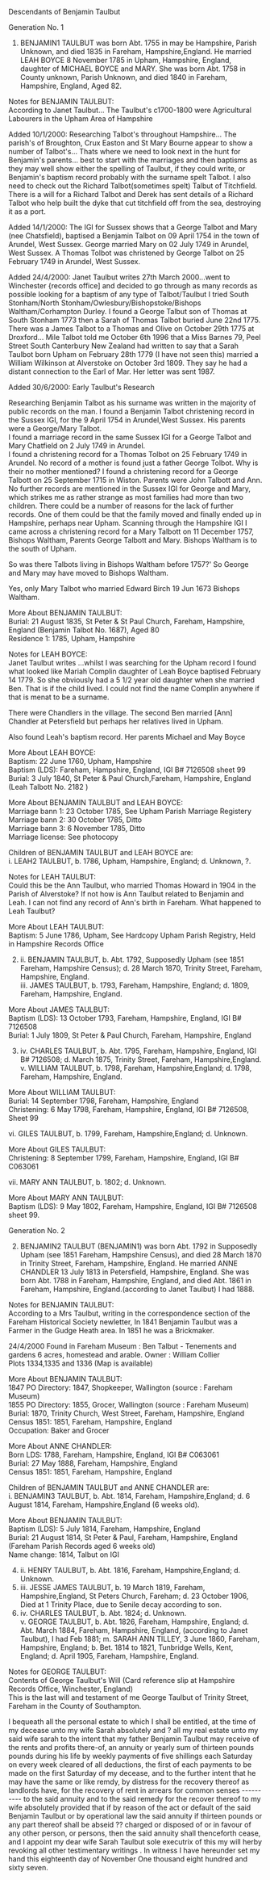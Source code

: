 Descendants of Benjamin Taulbut
  
Generation No. 1  
  
1. BENJAMIN1 TAULBUT was born Abt. 1755 in may be Hampshire, Parish Unknown, and died 1835 in Fareham, Hampshire,England. He married LEAH BOYCE 8 November 1785 in Upham, Hampshire, England, daughter of MICHAEL BOYCE and MARY. She was born Abt. 1758 in County unknown, Parish Unknown, and died 1840 in Fareham, Hampshire, England, Aged 82.  
  
Notes for BENJAMIN TAULBUT:  
According to Janet Taulbut... The Taulbut's c1700-1800 were Agricultural Labourers in the Upham Area of Hampshire  
  
Added 10/1/2000: Researching Talbot's throughout Hampshire... The parish's of Broughton, Crux Easton and St Mary Bourne appear to show a number of Talbot's... Thats where we need to look next in the hunt for Benjamin's parents... best to start with the marriages and then baptisms as they may well show either the spelling of Taulbut, if they could write, or Benjamin's baptism record probably with the surname spelt Talbot. I also need to check out the Richard Talbot(sometimes spelt) Talbut of Titchfield. There is a will for a Richard Talbot and Derek has sent details of a Richard Talbot who help built the dyke that cut titchfield off from the sea, destroying it as a port.  
  
Added 14/1/2000: The IGI for Sussex shows that a George Talbot and Mary (nee Chatsfield), baptised a Benjamin Talbot on 09 April 1754 in the town of Arundel, West Sussex. George married Mary on 02 July 1749 in Arundel, West Sussex. A Thomas Tolbot was christened by George Talbot on 25 February 1749 in Arundel, West Sussex.  
  
Added 24/4/2000: Janet Taulbut writes 27th March 2000...went to Winchester {records office] and decided to go through as many records as possible looking for a baptism of any type of Talbot/Taulbut I tried South Stonham/North Stonham/Owlesbury/Bishopstoke/Bishops Waltham/Corhampton Durley. I found a George Talbut son of Thomas at South Stonham 1773 then a Sarah of Thomas Talbot buried June 22nd 1775. There was a James Talbot to a Thomas and Olive on October 29th 1775 at Droxford... Mile Talbot told me October 6th 1996 that a Miss Barnes 79, Peel Street South Canterbury New Zealand had written to say that a Sarah Taulbot born Upham on February 28th 1779 (I have not seen this) married a William Wilkinson at Alverstoke on October 3rd 1809. They say he had a distant connection to the Earl of Mar. Her letter was sent 1987.  
  
Added 30/6/2000: Early Taulbut's Research  
  
Researching Benjamin Talbot as his surname was written in the majority of public records on the man. I found a Benjamin Talbot christening record in the Sussex IGI, for the 9 April 1754 in Arundel,West Sussex. His parents were a George/Mary Talbot.  
I found a marriage record in the same Sussex IGI for a George Talbot and Mary Chatfield on 2 July 1749 in Arundel.  
I found a christening record for a Thomas Tolbot on 25 February 1749 in Arundel. No record of a mother is found just a father George Tolbot. Why is their no mother mentioned? I found a christening record for a George Talbott on 25 September 1715 in Wiston. Parents were John Talbott and Ann. No further records are mentioned in the Sussex IGI for George and Mary, which strikes me as rather strange as most families had more than two children. There could be a number of reasons for the lack of further records. One of them could be that the family moved and finally ended up in Hampshire, perhaps near Upham. Scanning through the Hampshire IGI I came across a christening record for a Mary Talbott on 11 December 1757, Bishops Waltham, Parents George Talbott and Mary. Bishops Waltham is to the south of Upham.  
  
So was there Talbots living in Bishops Waltham before 1757?' So George and Mary may have moved to Bishops Waltham.  
  
Yes, only Mary Talbot who married Edward Birch 19 Jun 1673 Bishops Waltham.  
  
More About BENJAMIN TAULBUT:  
Burial: 21 August 1835, St Peter & St Paul Church, Fareham, Hampshire, England (Benjamin Talbot No. 1687), Aged 80  
Residence 1: 1785, Upham, Hampshire  
  
Notes for LEAH BOYCE:  
Janet Taulbut writes ...whilst I was searching for the Upham record I found what looked like Mariah Complin daughter of Leah Boyce baptised February 14 1779. So she obviously had a 5 1/2 year old daughter when she married Ben. That is if the child lived. I could not find the name Complin anywhere if that is menat to be a surname.  
  
There were Chandlers in the village. The second Ben married [Ann] Chandler at Petersfield but perhaps her relatives lived in Upham.  
  
Also found Leah's baptism record. Her parents Michael and May Boyce  
  
More About LEAH BOYCE:  
Baptism: 22 June 1760, Upham, Hampshire  
Baptism (LDS): Fareham, Hampshire, England, IGI B# 7126508 sheet 99  
Burial: 3 July 1840, St Peter & Paul Church,Fareham, Hampshire, England (Leah Talbott No. 2182 )  
  
More About BENJAMIN TAULBUT and LEAH BOYCE:  
Marriage bann 1: 23 October 1785, See Upham Parish Marriage Registery  
Marriage bann 2: 30 October 1785, Ditto  
Marriage bann 3: 6 November 1785, Ditto  
Marriage license: See photocopy  
  
Children of BENJAMIN TAULBUT and LEAH BOYCE are:  
i. LEAH2 TAULBUT, b. 1786, Upham, Hampshire, England; d. Unknown, ?.  
  
Notes for LEAH TAULBUT:  
Could this be the Ann Taulbut, who married Thomas Howard in 1904 in the Parish of Alverstoke? If not how is Ann Taulbut related to Benjamin and Leah. I can not find any record of Ann's birth in Fareham. What happened to Leah Taulbut?  
  
More About LEAH TAULBUT:  
Baptism: 5 June 1786, Upham, See Hardcopy Upham Parish Registry, Held in Hampshire Records Office  
  
2. ii. BENJAMIN TAULBUT, b. Abt. 1792, Supposedly Upham (see 1851 Fareham, Hampshire Census); d. 28 March 1870, Trinity Street, Fareham, Hampshire, England.  
iii. JAMES TAULBUT, b. 1793, Fareham, Hampshire, England; d. 1809, Fareham, Hampshire, England.  
  
More About JAMES TAULBUT:  
Baptism (LDS): 13 October 1793, Fareham, Hampshire, England, IGI B# 7126508  
Burial: 1 July 1809, St Peter & Paul Church, Fareham, Hampshire, England  
  
3. iv. CHARLES TAULBUT, b. Abt. 1795, Fareham, Hampshire, England, IGI B# 7126508; d. March 1875, Trinity Street, Fareham, Hampshire,England.  
v. WILLIAM TAULBUT, b. 1798, Fareham, Hampshire,England; d. 1798, Fareham, Hampshire, England.  
  
More About WILLIAM TAULBUT:  
Burial: 14 September 1798, Fareham, Hampshire, England  
Christening: 6 May 1798, Fareham, Hampshire, England, IGI B# 7126508, Sheet 99  
  
vi. GILES TAULBUT, b. 1799, Fareham, Hampshire,England; d. Unknown.  
  
More About GILES TAULBUT:  
Christening: 8 September 1799, Fareham, Hampshire, England, IGI B# C063061  
  
vii. MARY ANN TAULBUT, b. 1802; d. Unknown.  
  
More About MARY ANN TAULBUT:  
Baptism (LDS): 9 May 1802, Fareham, Hampshire, England, IGI B# 7126508 sheet 99.  
  
  
Generation No. 2  
  
2. BENJAMIN2 TAULBUT (BENJAMIN1) was born Abt. 1792 in Supposedly Upham (see 1851 Fareham, Hampshire Census), and died 28 March 1870 in Trinity Street, Fareham, Hampshire, England. He married ANNE CHANDLER 13 July 1813 in Petersfield, Hampshire, England. She was born Abt. 1788 in Fareham, Hampshire, England, and died Abt. 1861 in Fareham, Hampshire, England.(according to Janet Taulbut) I had 1888.  
  
Notes for BENJAMIN TAULBUT:  
According to a Mrs Taulbut, writing in the correspondence section of the Fareham Historical Society newletter, In 1841 Benjamin Taulbut was a Farmer in the Gudge Heath area. In 1851 he was a Brickmaker.  
  
24/4/2000 Found in Fareham Museum : Ben Talbut - Tenements and gardens 6 acres, homestead and arable. Owner : William Collier  
Plots 1334,1335 and 1336 (Map is available)  
  
More About BENJAMIN TAULBUT:  
1847 PO Directory: 1847, Shopkeeper, Wallington (source : Fareham Museum)  
1855 PO Directory: 1855, Grocer, Wallington (source : Fareham Museum)  
Burial: 1870, Trinity Church, West Street, Fareham, Hampshire, England  
Census 1851: 1851, Fareham, Hampshire, England  
Occupation: Baker and Grocer  
  
More About ANNE CHANDLER:  
Born LDS: 1788, Fareham, Hampshire, England, IGI B# C063061  
Burial: 27 May 1888, Fareham, Hampshire, England  
Census 1851: 1851, Fareham, Hampshire, England  
  
Children of BENJAMIN TAULBUT and ANNE CHANDLER are:  
i. BENJAMIN3 TAULBUT, b. Abt. 1814, Fareham, Hampshire,England; d. 6 August 1814, Fareham, Hampshire,England (6 weeks old).  
  
More About BENJAMIN TAULBUT:  
Baptism (LDS): 5 July 1814, Fareham, Hampshire, England  
Burial: 21 August 1814, St Peter & Paul, Fareham, Hampshire, England (Fareham Parish Records aged 6 weeks old)  
Name change: 1814, Talbut on IGI  
  
4. ii. HENRY TAULBUT, b. Abt. 1816, Fareham, Hampshire,England; d. Unknown.  
5. iii. JESSE JAMES TAULBUT, b. 19 March 1819, Fareham, Hampshire,England, St Peters Church, Fareham; d. 23 October 1906, Died at 1 Trinity Place, due to Senile decay according to son.  
6. iv. CHARLES TAULBUT, b. Abt. 1824; d. Unknown.  
v. GEORGE TAULBUT, b. Abt. 1826, Fareham, Hampshire, England; d. Abt. March 1884, Fareham, Hampshire, England, (according to Janet Taulbut), I had Feb 1881; m. SARAH ANN TILLEY, 3 June 1860, Fareham, Hampshire, England; b. Bet. 1814 to 1821, Tunbridge Wells, Kent, England; d. April 1905, Fareham, Hampshire, England.  
  
Notes for GEORGE TAULBUT:  
Contents of George Taulbut's Will (Card reference slip at Hampshire Records Office, Winchester, England)  
This is the last will and testament of me George Taulbut of Trinity Street, Fareham in the County of Southampton.  
  
I bequeath all the personal estate to which I shall be entitled, at the time of my decease unto my wife Sarah absolutely and ? all my real estate unto my said wife sarah to the intent that my father Benjamin Taulbut may receive of the rents and profits there-of, an annuity or yearly sum of thirteen pounds pounds during his life by weekly payments of five shillings each Saturday on every week cleared of all deductions, the first of each payments to be made on the first Saturday of my decease, and to the further intent that he may have the same or like remdy, by distress for the recovery thereof as landlords have, for the recovery of rent in arrears for common senses ---------- to the said annuity and to the said remedy for the recover thereof to my wife absolutely provided that if by reason of the act or default of the said Benjamin Taulbut or by operational law the said annuity if thirteen pounds or any part thereof shall be abseid ?? charged or disposed of or in favour of any other person, or persons, then the said annuity shall thenceforth cease, and I appoint my dear wife Sarah Taulbut sole executrix of this my will herby revoking all other testimentary writings . In witness I have hereunder set my hand this eighteenth day of November One thousand eight hundred and sixty seven.  
